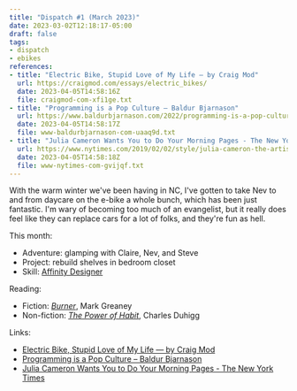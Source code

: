 ```yaml
---
title: "Dispatch #1 (March 2023)"
date: 2023-03-02T12:18:17-05:00
draft: false
tags:
- dispatch
- ebikes
references:
- title: "Electric Bike, Stupid Love of My Life — by Craig Mod"
  url: https://craigmod.com/essays/electric_bikes/
  date: 2023-04-05T14:58:16Z
  file: craigmod-com-xfi1ge.txt
- title: "Programming is a Pop Culture – Baldur Bjarnason"
  url: https://www.baldurbjarnason.com/2022/programming-is-a-pop-culture/
  date: 2023-04-05T14:58:17Z
  file: www-baldurbjarnason-com-uaaq9d.txt
- title: "Julia Cameron Wants You to Do Your Morning Pages - The New York Times"
  url: https://www.nytimes.com/2019/02/02/style/julia-cameron-the-artists-way.html
  date: 2023-04-05T14:58:18Z
  file: www-nytimes-com-gvijqf.txt
---
```


With the warm winter we've been having in NC, I've gotten to take Nev to and from daycare on the e-bike a whole bunch, which has been just fantastic. I'm wary of becoming too much of an evangelist, but it really does feel like they can replace cars for a lot of folks, and they're fun as hell.

<!--more-->

This month:

* Adventure: glamping with Claire, Nev, and Steve
* Project: rebuild shelves in bedroom closet
* Skill: [Affinity Designer](https://affinity.serif.com/en-us/designer/)

Reading:

* Fiction: [_Burner_](https://bookshop.org/p/books/burner-mark-greaney/18519742), Mark Greaney
* Non-fiction: [_The Power of Habit_](https://bookshop.org/p/books/the-power-of-habit-why-we-do-what-we-do-in-life-and-business-charles-duhigg/7843601), Charles Duhigg

Links:

* [Electric Bike, Stupid Love of My Life — by Craig Mod][1]
* [Programming is a Pop Culture – Baldur Bjarnason][2]
* [Julia Cameron Wants You to Do Your Morning Pages - The New York Times][3]

[1]: https://craigmod.com/essays/electric_bikes/
[2]: https://www.baldurbjarnason.com/2022/programming-is-a-pop-culture/
[3]: https://www.nytimes.com/2019/02/02/style/julia-cameron-the-artists-way.html
